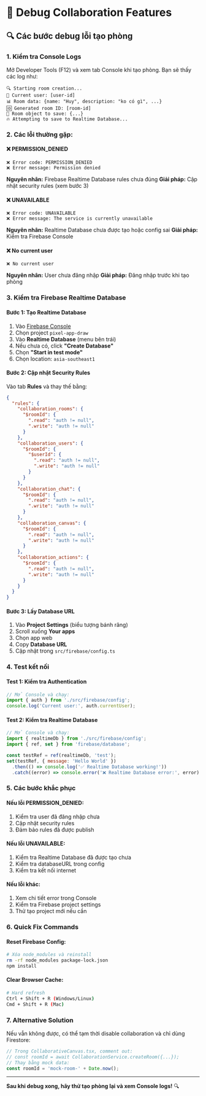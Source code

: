 # 🐛 Debug Collaboration Features

## 🔍 **Các bước debug lỗi tạo phòng**

### **1. Kiểm tra Console Logs**
Mở Developer Tools (F12) và xem tab Console khi tạo phòng. Bạn sẽ thấy các log như:
```
🔍 Starting room creation...
👤 Current user: [user-id]
📊 Room data: {name: "Huy", description: "ko có gì", ...}
🆔 Generated room ID: [room-id]
📝 Room object to save: {...}
🔥 Attempting to save to Realtime Database...
```

### **2. Các lỗi thường gặp:**

#### **❌ PERMISSION_DENIED**
```
❌ Error code: PERMISSION_DENIED
❌ Error message: Permission denied
```
**Nguyên nhân:** Firebase Realtime Database rules chưa đúng
**Giải pháp:** Cập nhật security rules (xem bước 3)

#### **❌ UNAVAILABLE**
```
❌ Error code: UNAVAILABLE
❌ Error message: The service is currently unavailable
```
**Nguyên nhân:** Realtime Database chưa được tạo hoặc config sai
**Giải pháp:** Kiểm tra Firebase Console

#### **❌ No current user**
```
❌ No current user
```
**Nguyên nhân:** User chưa đăng nhập
**Giải pháp:** Đăng nhập trước khi tạo phòng

### **3. Kiểm tra Firebase Realtime Database**

#### **Bước 1: Tạo Realtime Database**
1. Vào [Firebase Console](https://console.firebase.google.com/)
2. Chọn project `pixel-app-draw`
3. Vào **Realtime Database** (menu bên trái)
4. Nếu chưa có, click **"Create Database"**
5. Chọn **"Start in test mode"**
6. Chọn location: `asia-southeast1`

#### **Bước 2: Cập nhật Security Rules**
Vào tab **Rules** và thay thế bằng:
```json
{
  "rules": {
    "collaboration_rooms": {
      "$roomId": {
        ".read": "auth != null",
        ".write": "auth != null"
      }
    },
    "collaboration_users": {
      "$roomId": {
        "$userId": {
          ".read": "auth != null",
          ".write": "auth != null"
        }
      }
    },
    "collaboration_chat": {
      "$roomId": {
        ".read": "auth != null",
        ".write": "auth != null"
      }
    },
    "collaboration_canvas": {
      "$roomId": {
        ".read": "auth != null",
        ".write": "auth != null"
      }
    },
    "collaboration_actions": {
      "$roomId": {
        ".read": "auth != null",
        ".write": "auth != null"
      }
    }
  }
}
```

#### **Bước 3: Lấy Database URL**
1. Vào **Project Settings** (biểu tượng bánh răng)
2. Scroll xuống **Your apps**
3. Chọn app web
4. Copy **Database URL**
5. Cập nhật trong `src/firebase/config.ts`

### **4. Test kết nối**

#### **Test 1: Kiểm tra Authentication**
```javascript
// Mở Console và chạy:
import { auth } from './src/firebase/config';
console.log('Current user:', auth.currentUser);
```

#### **Test 2: Kiểm tra Realtime Database**
```javascript
// Mở Console và chạy:
import { realtimeDb } from './src/firebase/config';
import { ref, set } from 'firebase/database';

const testRef = ref(realtimeDb, 'test');
set(testRef, { message: 'Hello World' })
  .then(() => console.log('✅ Realtime Database working!'))
  .catch((error) => console.error('❌ Realtime Database error:', error));
```

### **5. Các bước khắc phục**

#### **Nếu lỗi PERMISSION_DENIED:**
1. Kiểm tra user đã đăng nhập chưa
2. Cập nhật security rules
3. Đảm bảo rules đã được publish

#### **Nếu lỗi UNAVAILABLE:**
1. Kiểm tra Realtime Database đã được tạo chưa
2. Kiểm tra databaseURL trong config
3. Kiểm tra kết nối internet

#### **Nếu lỗi khác:**
1. Xem chi tiết error trong Console
2. Kiểm tra Firebase project settings
3. Thử tạo project mới nếu cần

### **6. Quick Fix Commands**

#### **Reset Firebase Config:**
```bash
# Xóa node_modules và reinstall
rm -rf node_modules package-lock.json
npm install
```

#### **Clear Browser Cache:**
```bash
# Hard refresh
Ctrl + Shift + R (Windows/Linux)
Cmd + Shift + R (Mac)
```

### **7. Alternative Solution**

Nếu vẫn không được, có thể tạm thời disable collaboration và chỉ dùng Firestore:

```typescript
// Trong CollaborativeCanvas.tsx, comment out:
// const roomId = await CollaborationService.createRoom({...});
// Thay bằng mock data:
const roomId = 'mock-room-' + Date.now();
```

---

**Sau khi debug xong, hãy thử tạo phòng lại và xem Console logs!** 🔍
